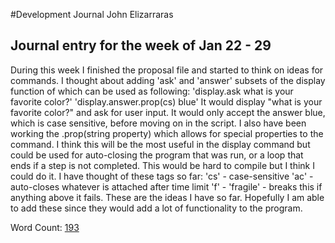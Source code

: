#Development Journal
John Elizarraras
## Journal entry for the week of Jan 22 - 29
 During this week I finished the proposal file and started to think on ideas for commands. I thought about adding 'ask' and 'answer' subsets of the display function of which can be used as following:
 'display.ask what is your favorite color?'
 'display.answer.prop(cs) blue'
 It would display "what is your favorite color?" and ask for user input. It would only accept the answer blue, which is case sensitive, before moving on in the script.
 I also have been working the .prop(string property) which allows for special properties to the command. I think this will be the most useful in the display command but could be used for auto-closing the program that was run, or a loop that ends if a step is not completed. This would be hard to compile but I think I could do it. I have thought of these tags so far:
 'cs' - case-sensitive
 'ac' - auto-closes whatever is attached after time limit
 'f' - 'fragile' - breaks this if anything above it fails.
 These are the ideas I have so far. Hopefully I am able to add these since they would add a lot of functionality to the program.

 Word Count: [193](http://i.imgur.com/756ynTj.png)
